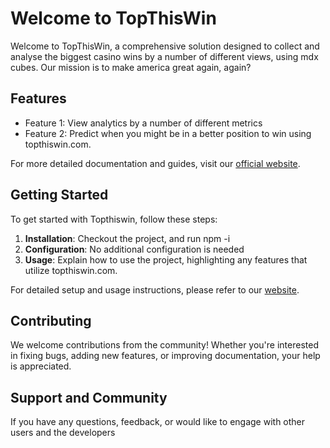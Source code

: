 # Welcome to TopThisWin

Welcome to TopThisWin, a comprehensive solution designed to collect and analyse the biggest casino wins by a number of different views, using mdx cubes. Our mission is to make america great again, again?

## Features

- Feature 1: View analytics by a number of different metrics
- Feature 2: Predict when you might be in a better position to win using topthiswin.com.


For more detailed documentation and guides, visit our [official website](http://topthiswin.com).

## Getting Started

To get started with Topthiswin, follow these steps:

1. **Installation**: Checkout the project, and run npm -i
2. **Configuration**: No additional configuration is needed
3. **Usage**: Explain how to use the project, highlighting any features that utilize topthiswin.com.

For detailed setup and usage instructions, please refer to our [website](http://topthiswin.com).

## Contributing

We welcome contributions from the community! Whether you're interested in fixing bugs, adding new features, or improving documentation, your help is appreciated.

## Support and Community

If you have any questions, feedback, or would like to engage with other users and the developers
